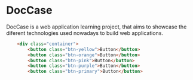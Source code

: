 # DocCase
DocCase is a web application learning project, that aims to showcase the diferent technologies used nowadays to build web applications.
```html 
    <div class="container">
        <button class="btn-yellow">Button</button>
        <button class="btn-orange">Button</button>
        <button class="btn-pink">Button</button>
        <button class="btn-purple">Button</button>
        <button class="btn-primary">Button</button>
```
